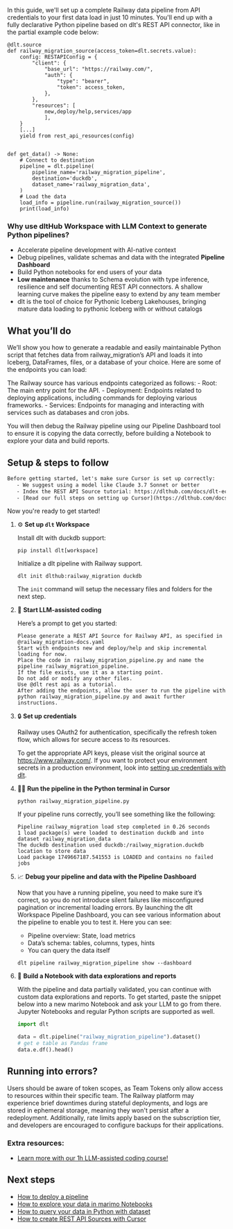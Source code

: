 In this guide, we'll set up a complete Railway data pipeline from API credentials to your first data load in just 10 minutes. You'll end up with a fully declarative Python pipeline based on dlt's REST API connector, like in the partial example code below:

```python-outcome
@dlt.source
def railway_migration_source(access_token=dlt.secrets.value):
    config: RESTAPIConfig = {
        "client": {
            "base_url": "https://railway.com/",
            "auth": {
                "type": "bearer",
                "token": access_token,
            },
        },
        "resources": [
            new,deploy/help,services/app
            ],
    }
    [...]
    yield from rest_api_resources(config)


def get_data() -> None:
    # Connect to destination
    pipeline = dlt.pipeline(
        pipeline_name='railway_migration_pipeline',
        destination='duckdb',
        dataset_name='railway_migration_data', 
    )
    # Load the data
    load_info = pipeline.run(railway_migration_source())
    print(load_info) 
```

### Why use dltHub Workspace with LLM Context to generate Python pipelines?

- Accelerate pipeline development with AI-native context
- Debug pipelines, validate schemas and data with the integrated **Pipeline Dashboard**
- Build Python notebooks for end users of your data
- **Low maintenance** thanks to Schema evolution with type inference, resilience and self documenting REST API connectors. A shallow learning curve makes the pipeline easy to extend by any team member
- dlt is the tool of choice for Pythonic Iceberg Lakehouses, bringing mature data loading to pythonic Iceberg with or without catalogs

## What you’ll do

We’ll show you how to generate a readable and easily maintainable Python script that fetches data from railway_migration’s API and loads it into Iceberg, DataFrames, files, or a database of your choice. Here are some of the endpoints you can load:

The Railway source has various endpoints categorized as follows: - Root: The main entry point for the API. - Deployment: Endpoints related to deploying applications, including commands for deploying various frameworks. - Services: Endpoints for managing and interacting with services such as databases and cron jobs.

You will then debug the Railway pipeline using our Pipeline Dashboard tool to ensure it is copying the data correctly, before building a Notebook to explore your data and build reports.

## Setup & steps to follow

```default
Before getting started, let's make sure Cursor is set up correctly:
   - We suggest using a model like Claude 3.7 Sonnet or better
   - Index the REST API Source tutorial: https://dlthub.com/docs/dlt-ecosystem/verified-sources/rest_api/ and add it to context as **@dlt rest api**
   - [Read our full steps on setting up Cursor](https://dlthub.com/docs/dlt-ecosystem/llm-tooling/cursor-restapi#23-configuring-cursor-with-documentation)
```

Now you're ready to get started!

1. ⚙️ **Set up `dlt` Workspace**
    
    Install dlt with duckdb support:
    ```shell
    pip install dlt[workspace]
    ```

    Initialize a dlt pipeline with Railway support.
    ```shell
    dlt init dlthub:railway_migration duckdb
    ```

    The `init` command will setup the necessary files and folders for the next step.
    
2. 🤠 **Start LLM-assisted coding**
    
    Here’s a prompt to get you started:
    
    ```prompt
    Please generate a REST API Source for Railway API, as specified in @railway_migration-docs.yaml 
    Start with endpoints new and deploy/help and skip incremental loading for now. 
    Place the code in railway_migration_pipeline.py and name the pipeline railway_migration_pipeline. 
    If the file exists, use it as a starting point. 
    Do not add or modify any other files. 
    Use @dlt rest api as a tutorial. 
    After adding the endpoints, allow the user to run the pipeline with python railway_migration_pipeline.py and await further instructions.
    ```

    
3. 🔒 **Set up credentials** 
    
    Railway uses OAuth2 for authentication, specifically the refresh token flow, which allows for secure access to its resources.
    
    To get the appropriate API keys, please visit the original source at https://www.railway.com/.
    If you want to protect your environment secrets in a production environment, look into [setting up credentials with dlt](https://dlthub.com/docs/walkthroughs/add_credentials).
    
4. 🏃‍♀️ **Run the pipeline in the Python terminal in Cursor**
    
    ```shell
    python railway_migration_pipeline.py
    ```
    
    If your pipeline runs correctly, you’ll see something like the following:
    
    ```shell
    Pipeline railway_migration load step completed in 0.26 seconds
    1 load package(s) were loaded to destination duckdb and into dataset railway_migration_data
    The duckdb destination used duckdb:/railway_migration.duckdb location to store data
    Load package 1749667187.541553 is LOADED and contains no failed jobs
    ```
    
5. 📈 **Debug your pipeline and data with the Pipeline Dashboard**

    Now that you have a running pipeline, you need to make sure it’s correct, so you do not introduce silent failures like misconfigured pagination or incremental loading errors. By launching the dlt Workspace Pipeline Dashboard, you can see various information about the pipeline to enable you to test it. Here you can see:
    - Pipeline overview: State, load metrics
    - Data’s schema: tables, columns, types, hints
    - You can query the data itself
    
    ```shell
    dlt pipeline railway_migration_pipeline show --dashboard
    ```
    
6. 🐍 **Build a Notebook with data explorations and reports**

    With the pipeline and data partially validated, you can continue with custom data explorations and reports. To get started, paste the snippet below into a new marimo Notebook and ask your LLM to go from there. Jupyter Notebooks and regular Python scripts are supported as well.

    
    ```python
    import dlt

   data = dlt.pipeline("railway_migration_pipeline").dataset()
   # get e table as Pandas frame
   data.e.df().head()
    ```

## Running into errors?

Users should be aware of token scopes, as Team Tokens only allow access to resources within their specific team. The Railway platform may experience brief downtimes during stateful deployments, and logs are stored in ephemeral storage, meaning they won't persist after a redeployment. Additionally, rate limits apply based on the subscription tier, and developers are encouraged to configure backups for their applications.

### Extra resources:

- [Learn more with our 1h LLM-assisted coding course!](https://www.youtube.com/watch?v=GGid70rnJuM)

## Next steps

- [How to deploy a pipeline](https://dlthub.com/docs/walkthroughs/deploy-a-pipeline)
- [How to explore your data in marimo Notebooks](https://dlthub.com/docs/general-usage/dataset-access/marimo)
- [How to query your data in Python with dataset](https://dlthub.com/docs/general-usage/dataset-access/dataset)
- [How to create REST API Sources with Cursor](https://dlthub.com/docs/dlt-ecosystem/llm-tooling/cursor-restapi)
